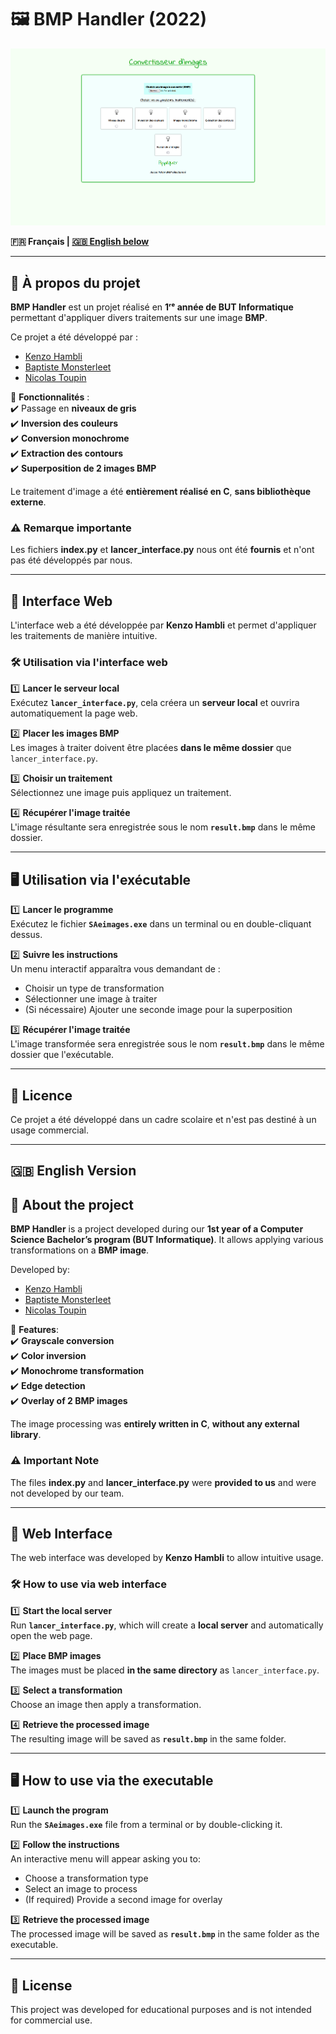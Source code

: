 # 🖼️ BMP Handler (2022)

<p align="center">
  <img src="https://github.com/kenzohj/BMP-Handler/blob/main/home.png" alt="Home page" width="800" />
</p>

**🇫🇷 Français | [🇬🇧 English below](#-english-version-)**  

---

## 📌 À propos du projet  

**BMP Handler** est un projet réalisé en **1ʳᵉ année de BUT Informatique** permettant d'appliquer divers traitements sur une image **BMP**.  

Ce projet a été développé par :  
- [Kenzo Hambli](https://github.com/KenzoHJ)  
- [Baptiste Monsterleet](https://github.com/MonsterleetB)  
- [Nicolas Toupin](https://github.com/Zeidxn)  

📜 **Fonctionnalités** :  
✔️ Passage en **niveaux de gris**  
✔️ **Inversion des couleurs**  
✔️ **Conversion monochrome**  
✔️ **Extraction des contours**  
✔️ **Superposition de 2 images BMP**  

Le traitement d'image a été **entièrement réalisé en C**, **sans bibliothèque externe**.  

### ⚠️ Remarque importante  
Les fichiers **index.py** et **lancer_interface.py** nous ont été **fournis** et n'ont pas été développés par nous.  

---

## 🎨 Interface Web  

L'interface web a été développée par **Kenzo Hambli** et permet d'appliquer les traitements de manière intuitive.  

### 🛠️ Utilisation via l'interface web  

1️⃣ **Lancer le serveur local**  
Exécutez **`lancer_interface.py`**, cela créera un **serveur local** et ouvrira automatiquement la page web.  

2️⃣ **Placer les images BMP**  
Les images à traiter doivent être placées **dans le même dossier** que `lancer_interface.py`.  

3️⃣ **Choisir un traitement**  
Sélectionnez une image puis appliquez un traitement.  

4️⃣ **Récupérer l'image traitée**  
L'image résultante sera enregistrée sous le nom **`result.bmp`** dans le même dossier.  

---

## 🖥️ Utilisation via l'exécutable  

1️⃣ **Lancer le programme**  
Exécutez le fichier **`SAeimages.exe`** dans un terminal ou en double-cliquant dessus.  

2️⃣ **Suivre les instructions**  
Un menu interactif apparaîtra vous demandant de :  
   - Choisir un type de transformation
   - Sélectionner une image à traiter
   - (Si nécessaire) Ajouter une seconde image pour la superposition

3️⃣ **Récupérer l'image traitée**  
L'image transformée sera enregistrée sous le nom **`result.bmp`** dans le même dossier que l'exécutable.  

---

## 📝 Licence  

Ce projet a été développé dans un cadre scolaire et n'est pas destiné à un usage commercial.  

---

## 🇬🇧 English Version  

## 📌 About the project  

**BMP Handler** is a project developed during our **1st year of a Computer Science Bachelor’s program (BUT Informatique)**. It allows applying various transformations on a **BMP image**.  

Developed by:  
- [Kenzo Hambli](https://github.com/KenzoHJ)  
- [Baptiste Monsterleet](https://github.com/MonsterleetB)  
- [Nicolas Toupin](https://github.com/Zeidxn)  

📜 **Features**:  
✔️ **Grayscale conversion**  
✔️ **Color inversion**  
✔️ **Monochrome transformation**  
✔️ **Edge detection**  
✔️ **Overlay of 2 BMP images**  

The image processing was **entirely written in C**, **without any external library**.  

### ⚠️ Important Note  
The files **index.py** and **lancer_interface.py** were **provided to us** and were not developed by our team.  

---

## 🎨 Web Interface  

The web interface was developed by **Kenzo Hambli** to allow intuitive usage.  

### 🛠️ How to use via web interface  

1️⃣ **Start the local server**  
Run **`lancer_interface.py`**, which will create a **local server** and automatically open the web page.  

2️⃣ **Place BMP images**  
The images must be placed **in the same directory** as `lancer_interface.py`.  

3️⃣ **Select a transformation**  
Choose an image then apply a transformation.  

4️⃣ **Retrieve the processed image**  
The resulting image will be saved as **`result.bmp`** in the same folder.  

---

## 🖥️ How to use via the executable  

1️⃣ **Launch the program**  
Run the **`SAeimages.exe`** file from a terminal or by double-clicking it.  

2️⃣ **Follow the instructions**  
An interactive menu will appear asking you to:  
   - Choose a transformation type  
   - Select an image to process  
   - (If required) Provide a second image for overlay  

3️⃣ **Retrieve the processed image**  
The processed image will be saved as **`result.bmp`** in the same folder as the executable.  

---

## 📝 License  

This project was developed for educational purposes and is not intended for commercial use.  
